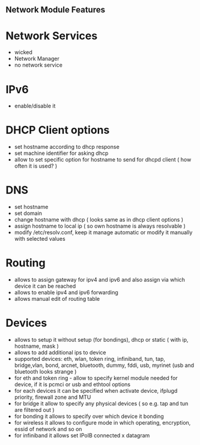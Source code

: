 Network Module Features
-----------------------

Network Services
======================

- wicked
- Network Manager
- no network service

IPv6
==============

- enable/disable it

DHCP Client options
====================

- set hostname according to dhcp response
- set machine identifier for asking dhcp
- allow to set specific option for hostname to send for dhcpd client ( how often it is used? )

DNS
===================

- set hostname
- set domain
- change hostname with dhcp ( looks same as in dhcp client options )
- assign hostname to local ip ( so own hostname is always resolvable )
- modify /etc/resolv.conf, keep it manage automatic or modify it manually with selected values

Routing
=========

- allows to assign gateway for ipv4 and ipv6 and also assign via which device it can be reached
- allows to enable ipv4 and ipv6 forwarding
- allows manual edit of routing table


Devices
=======

- allows to setup it without setup (for bondings), dhcp or static ( with ip, hostname, mask )
- allows to add additional ips to device
- supported devices: eth, wlan, token ring, infiniband, tun, tap, bridge,vlan, bond, arcnet, bluetooth, dummy, fddi, usb, myrinet (usb and bluetooth looks strange )
- for eth and token ring - allow to specify kernel module needed for device, if it is pcmci or usb and ethtool options
- for each devices it can be specified when activate device, ifplugd priority, firewall zone and MTU
- for bridge it allow to specify any physical devices ( so e.g. tap and tun are filtered out )
- for bonding it allows to specify over which device it bonding
- for wireless it allows to configure mode in which operating, encryption, essid of network and so on
- for infiniband it allows set IPoIB connected x datagram

